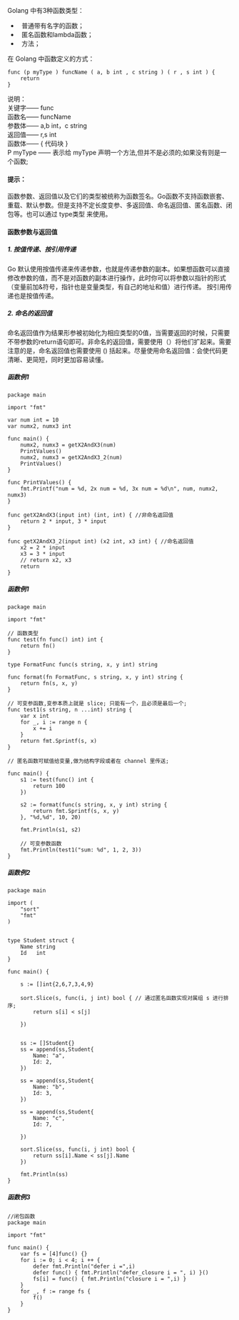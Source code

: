 Golang 中有3种函数类型：
*   普通带有名字的函数；
*   匿名函数和lambda函数；
*   方法；<br>

在 Golang 中函数定义的方式：
```
func (p myType ) funcName ( a, b int , c string ) ( r , s int ) {
    return
}
```
说明：<br>
关键字—— func <br>
函数名—— funcName <br>
参数体—— a,b int，c string <br>
返回值—— r,s int <br>
函数体—— { 代码块 } <br>
P myType —— 表示给 myType 声明一个方法,但并不是必须的;如果没有则是一个函数; <br>
#### 提示：
函数参数、返回值以及它们的类型被统称为函数签名。Go函数不支持函数嵌套、重载、默认参数。但是支持不定长度变参、多返回值、命名返回值、匿名函数、闭包等。也可以通过 type类型 来使用。

#### 函数参数与返回值
##### 1. 按值传递、按引用传递
Go 默认使用按值传递来传递参数，也就是传递参数的副本。如果想函数可以直接修改参数的值，而不是对函数的副本进行操作，此时你可以将参数以指针的形式（变量前加&符号，指针也是变量类型，有自己的地址和值）进行传递。
按引用传递也是按值传递。

##### 2. 命名的返回值
命名返回值作为结果形参被初始化为相应类型的0值，当需要返回的时候，只需要不带参数的return语句即可。非命名的返回值，需要使用（）将他们扩起来。需要注意的是，命名返回值也需要使用 () 括起来。尽量使用命名返回值：会使代码更清晰、更简短，同时更加容易读懂。
##### 函数例1
```
package main

import "fmt"

var num int = 10
var numx2, numx3 int

func main() {
    numx2, numx3 = getX2AndX3(num)
    PrintValues()
    numx2, numx3 = getX2AndX3_2(num)
    PrintValues()
}

func PrintValues() {
    fmt.Printf("num = %d, 2x num = %d, 3x num = %d\n", num, numx2, numx3)
}

func getX2AndX3(input int) (int, int) { //非命名返回值
    return 2 * input, 3 * input
}

func getX2AndX3_2(input int) (x2 int, x3 int) { //命名返回值
    x2 = 2 * input
    x3 = 3 * input
    // return x2, x3
    return
}
```
##### 函数例1
```
package main

import "fmt"

// 函数类型
func test(fn func() int) int {
	return fn()
}

type FormatFunc func(s string, x, y int) string

func format(fn FormatFunc, s string, x, y int) string {
	return fn(s, x, y)
}

// 可变参函数,变参本质上就是 slice; 只能有⼀个，且必须是最后⼀个;
func test1(s string, n ...int) string {
	var x int
	for _, i := range n {
		x += i
	}
	return fmt.Sprintf(s, x)
}

// 匿名函数可赋值给变量,做为结构字段或者在 channel ⾥传送;

func main() {
	s1 := test(func() int {
		return 100
	})

	s2 := format(func(s string, x, y int) string {
		return fmt.Sprintf(s, x, y)
	}, "%d,%d", 10, 20)

	fmt.Println(s1, s2)

	// 可变参数函数
	fmt.Println(test1("sum: %d", 1, 2, 3))
}
```

##### 函数例2
```
package main

import (
	"sort"
	"fmt"
)


type Student struct {
	Name string
	Id   int
}

func main() {

	s := []int{2,6,7,3,4,9}

	sort.Slice(s, func(i, j int) bool { // 通过匿名函数实现对属组 s 进行排序;
		return s[i] < s[j]

	})


	ss := []Student{}
	ss = append(ss,Student{
		Name: "a",
		Id: 2,
	})

	ss = append(ss,Student{
		Name: "b",
		Id: 3,
	})

	ss = append(ss,Student{
		Name: "c",
		Id: 7,

	})

	sort.Slice(ss, func(i, j int) bool {
		return ss[i].Name < ss[j].Name
	})

	fmt.Println(ss)
}
```
##### 函数例3
```
//闭包函数
package main

import "fmt"

func main() {
	var fs = [4]func() {}
	for i := 0; i < 4; i ++ {
		defer fmt.Println("defer i =",i)
		defer func() { fmt.Println("defer_closure i = ", i) }()
		fs[i] = func() { fmt.Println("closure i = ",i) } 
	}
	for _, f := range fs {
		f()
	}
}
